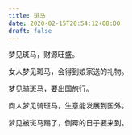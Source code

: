 ```yaml
---
title: 斑马
date: 2020-02-15T20:54:12+08:00
draft: false
---
```


梦见斑马，财源旺盛。



女人梦见斑马，会得到娘家送的礼物。



梦见骑斑马，要出国旅行。



商人梦见骑斑马，生意能发展到国外。



梦见被斑马踢了，倒霉的日子要来到。

